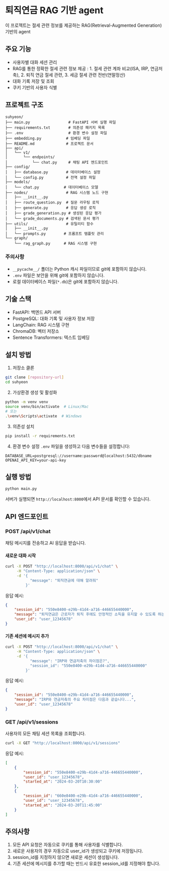 
# 퇴직연금 RAG 기반 agent

이 프로젝트는 절세 관련 정보를 제공하는 RAG(Retrieval-Augmented Generation) 기반의 agent 

## 주요 기능

- 사용자별 대화 세션 관리
- RAG를 통한 정확한 절세 관련 정보 제공 : 1. 절세 관련 계좌 비교(ISA, IRP, 연금저축), 2. 퇴직 연금 절세 관련, 3. 세금 절세 관련 전반(연말정산)
- 대화 기록 저장 및 조회
- 쿠키 기반의 사용자 식별

## 프로젝트 구조

```
suhyeon/
├── main.py                 # FastAPI 서버 실행 파일
├── requirements.txt        # 의존성 패키지 목록
├── .env                    # 환경 변수 설정 파일
├── embedding.py           # 임베딩 파일 
├── README.md              # 프로젝트 문서
├── api/
│   └── v1/
│       └── endpoints/
│           └── chat.py     # 채팅 API 엔드포인트
├── config/
│   ├── database.py        # 데이터베이스 설정
│   └── config.py          # 전역 설정 파일
├── models/
│   └── chat.py           # 데이터베이스 모델
├── nodes/                 # RAG 시스템 노드 구현
│   ├── __init__.py
│   ├── route_question.py  # 질문 라우팅 로직
│   ├── generate.py        # 응답 생성 로직
│   ├── grade_generation.py # 생성된 응답 평가
│   └── grade_documents.py # 검색된 문서 평가
├── utils/                 # 유틸리티 함수
│   ├── __init__.py
│   └── prompts.py        # 프롬프트 템플릿 관리
└── graph/
    └── rag_graph.py      # RAG 시스템 구현
```

### 주의사항

- `__pycache__/` 폴더는 Python 캐시 파일이므로 git에 포함하지 않습니다.
- `.env` 파일은 보안을 위해 git에 포함하지 않습니다.
- 로컬 데이터베이스 파일(`*.db`)은 git에 포함하지 않습니다.

## 기술 스택

- FastAPI: 백엔드 API 서버
- PostgreSQL: 대화 기록 및 사용자 정보 저장
- LangChain: RAG 시스템 구현
- ChromaDB: 벡터 저장소
- Sentence Transformers: 텍스트 임베딩

## 설치 방법

1. 저장소 클론
```bash
git clone [repository-url]
cd suhyeon
```

2. 가상환경 생성 및 활성화
```bash
python -m venv venv
source venv/bin/activate  # Linux/Mac
# 또는
.\venv\Scripts\activate  # Windows
```

3. 의존성 설치
```bash
pip install -r requirements.txt
```

4. 환경 변수 설정
`.env` 파일을 생성하고 다음 변수들을 설정합니다:
```
DATABASE_URL=postgresql://username:password@localhost:5432/dbname
OPENAI_API_KEY=your-api-key
```

## 실행 방법

```bash
python main.py
```

서버가 실행되면 `http://localhost:8000`에서 API 문서를 확인할 수 있습니다.

## API 엔드포인트

### POST /api/v1/chat
채팅 메시지를 전송하고 AI 응답을 받습니다.

#### 새로운 대화 시작
```bash
curl -X POST "http://localhost:8000/api/v1/chat" \
     -H "Content-Type: application/json" \
     -d '{
           "message": "퇴직연금에 대해 알려줘"
         }'
```

응답 예시:
```json
{
    "session_id": "550e8400-e29b-41d4-a716-446655440000",
    "message": "퇴직연금은 근로자가 퇴직 후에도 안정적인 소득을 유지할 수 있도록 하는 제도입니다...",
    "user_id": "user_12345678"
}
```

#### 기존 세션에 메시지 추가
```bash
curl -X POST "http://localhost:8000/api/v1/chat" \
     -H "Content-Type: application/json" \
     -d '{
           "message": "IRP와 연금저축의 차이점은?",
           "session_id": "550e8400-e29b-41d4-a716-446655440000"
         }'
```

응답 예시:
```json
{
    "session_id": "550e8400-e29b-41d4-a716-446655440000",
    "message": "IRP와 연금저축의 주요 차이점은 다음과 같습니다...",
    "user_id": "user_12345678"
}
```

### GET /api/v1/sessions
사용자의 모든 채팅 세션 목록을 조회합니다.

```bash
curl -X GET "http://localhost:8000/api/v1/sessions"
```

응답 예시:
```json
[
    {
        "session_id": "550e8400-e29b-41d4-a716-446655440000",
        "user_id": "user_12345678",
        "started_at": "2024-03-20T10:30:00"
    },
    {
        "session_id": "660e8400-e29b-41d4-a716-446655440000",
        "user_id": "user_12345678",
        "started_at": "2024-03-20T11:45:00"
    }
]
```

## 주의사항

1. 모든 API 요청은 자동으로 쿠키를 통해 사용자를 식별합니다.
2. 새로운 사용자의 경우 자동으로 user_id가 생성되고 쿠키에 저장됩니다.
3. session_id를 지정하지 않으면 새로운 세션이 생성됩니다.
4. 기존 세션에 메시지를 추가할 때는 반드시 유효한 session_id를 지정해야 합니다.

